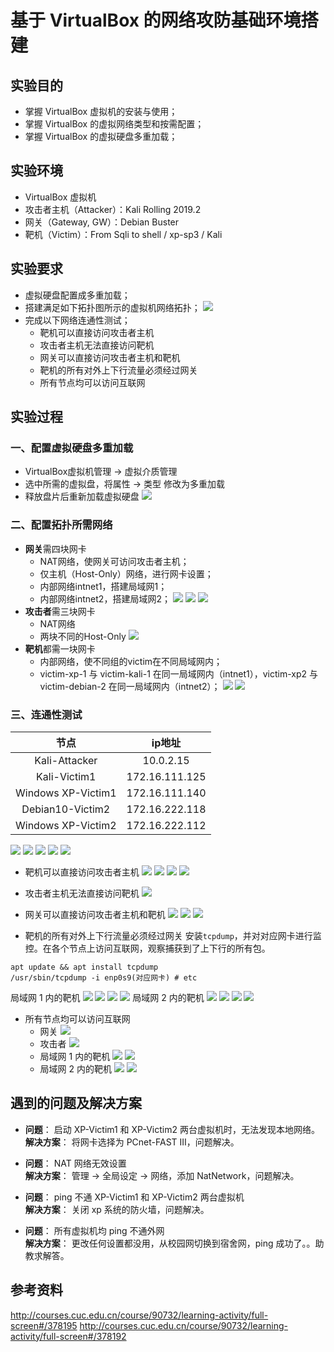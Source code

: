 # 基于 VirtualBox 的网络攻防基础环境搭建
## 实验目的
- 掌握 VirtualBox 虚拟机的安装与使用；
- 掌握 VirtualBox 的虚拟网络类型和按需配置；
- 掌握 VirtualBox 的虚拟硬盘多重加载；

## 实验环境
- VirtualBox 虚拟机
- 攻击者主机（Attacker）：Kali Rolling 2019.2
- 网关（Gateway, GW）：Debian Buster
- 靶机（Victim）：From Sqli to shell / xp-sp3 / Kali

## 实验要求
- 虚拟硬盘配置成多重加载；
- 搭建满足如下拓扑图所示的虚拟机网络拓扑；
![](img/网络拓扑.png)
- 完成以下网络连通性测试；
    - 靶机可以直接访问攻击者主机
    - 攻击者主机无法直接访问靶机
    - 网关可以直接访问攻击者主机和靶机
    - 靶机的所有对外上下行流量必须经过网关
    - 所有节点均可以访问互联网

## 实验过程
### 一、配置虚拟硬盘多重加载
- VirtualBox虚拟机管理 -> 虚拟介质管理
- 选中所需的虚拟盘，将属性 -> 类型 修改为多重加载
- 释放盘片后重新加载虚拟硬盘
![](img/多重加载.jpg)

### 二、配置拓扑所需网络
- **网关**需四块网卡
    - NAT网络，使网关可访问攻击者主机；
    - 仅主机（Host-Only）网络，进行网卡设置；
    - 内部网络intnet1，搭建局域网1；
    - 内部网络intnet2，搭建局域网2；
![](img/网卡2.jpg)
![](img/网络设置.jpg)
![](img/主机网络管理器.jpg)
- **攻击者**需三块网卡
    - NAT网络
    - 两块不同的Host-Only
![](img/attacker网络.jpg)
- **靶机**都需一块网卡
    - 内部网络，使不同组的victim在不同局域网内；
    - victim-xp-1 与 victim-kali-1 在同一局域网内（intnet1），victim-xp2 与 victim-debian-2 在同一局域网内（intnet2）；
![](img/victim网络1.jpg)
![](img/victim网络2.jpg)

### 三、连通性测试
| 节点 | ip地址 |
| :----:| :----: |
| Kali-Attacker | 10.0.2.15 | 
| Kali-Victim1 | 172.16.111.125 | 
| Windows XP-Victim1 | 172.16.111.140 | 
| Debian10-Victim2 | 172.16.222.118 | 
| Windows XP-Victim2 | 172.16.222.112 | 

![](img/xpip1.png)
![](img/xpip2.png)
![](img/victim-kali-ip.png)
![](img/victim-debian-ip.png)
![](img/Attacker-kali-ip.png)

- 靶机可以直接访问攻击者主机
![](img/xp1-ping-attacker.png)
![](img/xp2-ping-attacker.png)
![](img/victimkali-ping-attacker.png)
![](img/victimdebian-ping-attacker.png)

- 攻击者主机无法直接访问靶机
![](img/attacker-ping-fail.png)

- 网关可以直接访问攻击者主机和靶机
![](img/gate-ping-attacker.png)
![](img/gateway-ping-victim1.png)
![](img/gateway-ping-victim2.png)

- 靶机的所有对外上下行流量必须经过网关
安装`tcpdump`，并对对应网卡进行监控。在各个节点上访问互联网，观察捕获到了上下行的所有包。
```
apt update && apt install tcpdump
/usr/sbin/tcpdump -i enp0s9(对应网卡) # etc
```

局域网 1 内的靶机
![](img/xp1-ping-cuc.png)
![](img/gateway-tcpdump-xp1.png)
![](img/kali-ping-cuc.png)
![](img/gateway-tcpdump-kali.png)
局域网 2 内的靶机
![](img/xp2-ping-cuc.png)
![](img/gateway-tcpdump-xp2.png)
![](img/debian-ping-cuc.png)
![](img/gateway-tcpdump-debian.png)



- 所有节点均可以访问互联网
    - 网关
    ![](img/gateway-ping-baidu.png)
    - 攻击者
    ![](img/attacker-ping-baidu.png)
    - 局域网 1 内的靶机
    ![](img/xp1-ping-baidu.png)
    ![](img/kali-ping-baidu.png)
    - 局域网 2 内的靶机
    ![](img/xp2-ping-baidu.png)
    ![](img/debian-ping-baidu.png)


## 遇到的问题及解决方案
- **问题**：
启动 XP-Victim1 和 XP-Victim2 两台虚拟机时，无法发现本地网络。<br/>
**解决方案**：
将网卡选择为 PCnet-FAST III，问题解决。

- **问题**：
NAT 网络无效设置<br/>
**解决方案**：
管理 -> 全局设定 -> 网络，添加 NatNetwork，问题解决。

- **问题**：
ping 不通 XP-Victim1 和 XP-Victim2 两台虚拟机<br/>
**解决方案**：
关闭 xp 系统的防火墙，问题解决。

- **问题**：
所有虚拟机均 ping 不通外网<br/>
**解决方案**：
更改任何设置都没用，从校园网切换到宿舍网，ping 成功了。。助教求解答。


## 参考资料
http://courses.cuc.edu.cn/course/90732/learning-activity/full-screen#/378195
http://courses.cuc.edu.cn/course/90732/learning-activity/full-screen#/378192